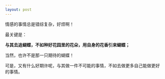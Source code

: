 ```yaml
---
layout: post
---
```

 
情感的事情总是错综复杂，好烦啊！  

最关键是：

__与其去追蝴蝶，不如种好花园里的花朵，用自身的花香引来蝴蝶；__

当然，也许不是那一只期待的蝴蝶！  

可是，又有什么好期许呢，与其做一件不可能的事情，不如去做更多自己能做更好的事情。